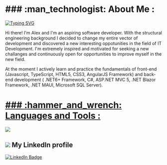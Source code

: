 <h1>### :man_technologist: About Me :</h1>

[![Typing SVG](https://readme-typing-svg.demolab.com/?lines=Alexander+Kochier;Software+Full-stack+Developer)](https://git.io/typing-svg)

Hi there! I'm Alex and I'm an aspiring software developer. With the structural engineering background I decided to change my entire vector of development and discovered a new interesting oppotunities in the field of IT Development. I'm extremely inspired and motivated for seeking a new challanges and continuously open for opportunities to improve myself in the new field.

At the moment I actively learn and practice the fundamentals of front-end (Javascript, TypeScript, HTML5, CSS3, AngularJS Framework) and back-end development ( .NET6+ Framework, C#, ASP.NET MVC 5, .NET Blazor Framework, .NET MAUI, Microsoft SQL Server).

<p align="center">
  <a href="https://skillicons.dev">
    <h1>### :hammer_and_wrench: Languages and Tools :</h1>
    <img src="https://skillicons.dev/icons?i=git,github,gitlab,azure,cs,dotnet,visualstudio,vscode,angular,js,html,css" />
  </a>
</p>

<h2><a href="https://www.linkedin.com/in/alexanderkochier/"><img src="https://skillicons.dev/icons?i=linkedin"/></a> My LinkedIn profile </h2>
<a href="https://www.linkedin.com/in/alexanderkochier/"><img src="https://img.shields.io/badge/alexanderkochier-blue?style=for-the-badge&logo=linkedin&logoColor=white" alt="LinkedIn Badge"/></a>

